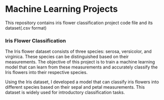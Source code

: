 # Machine Learning Projects

This repository contains iris flower classification project code file and its dataset(.csv format)

### Iris Flower Classification

The Iris flower dataset consists of three species: serosa, versicolor, and virginica. These species can be distinguished based on their measurements. The objective of this project is to train a machine learning model that can learn from these measurements and accurately classify the Iris flowers into their respective species.

Using the Iris dataset, I developed a model that can classify iris flowers into different species based on their sepal and petal measurements. This dataset is widely used for introductory classification tasks.

